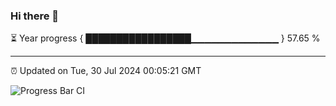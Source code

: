 ### Hi there 👋

⏳ Year progress { █████████████████▁▁▁▁▁▁▁▁▁▁▁▁▁ } 57.65 %

---

⏰ Updated on Tue, 30 Jul 2024 00:05:21 GMT

![Progress Bar CI](https://github.com/liununu/liununu/workflows/Progress%20Bar%20CI/badge.svg)
